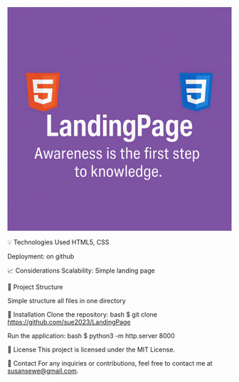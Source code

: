 ![LandingPage Banner](assets/banner.png)


💡 Technologies Used
HTML5, CSS

Deployment: on github


📈 Considerations
Scalability: Simple landing page


📂 Project Structure

Simple structure all files in one directory


🔨 Installation
Clone the repository:
bash
$ git clone https://github.com/sue2023/LandingPage

Run the application:
bash
$ python3 -m http.server 8000


📄 License
This project is licensed under the MIT License.

📧 Contact
For any inquiries or contributions, feel free to contact me at susansewe@gmail.com.

